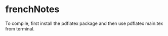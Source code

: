 frenchNotes
===========

To compile, first install the pdflatex package and then use pdflatex main.tex from terminal.
